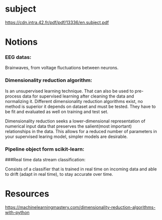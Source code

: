 # subject

https://cdn.intra.42.fr/pdf/pdf/13336/en.subject.pdf

# Notions

### EEG datas:

Brainwaves, from voltage fluctuations between neurons.

### Dimensionality reduction algorithm: 

Is an unsupervised learning technique. That can also be used to pre-process data for supervised learning after cleaning the data and normalizing it. Different dimensionality reduction algorithms exist, no method is superior it depends on dataset and must be tested. They have to be fit and evaluated as well on training and test set.

Dimensionality reduction seeks a lower-dimensional representation of numerical input data that preserves the salient(most important) relationships in the data. This allows for a reduced number of parameters in your supervised learing model, simpler models are desirable.

### Pipeline object form scikit-learn:

###Real time data stream classification: 

Consists of a classifier that is trained in real time on incoming data and able to drift (adapt in real time), to stay accurate over time.


# Resources

https://machinelearningmastery.com/dimensionality-reduction-algorithms-with-python

